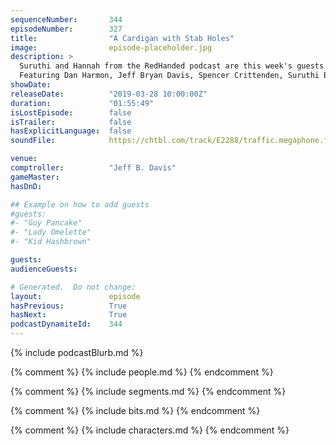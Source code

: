 ```yaml
---
sequenceNumber:       344
episodeNumber:        327
title:                "A Cardigan with Stab Holes"
image:                episode-placeholder.jpg
description: >
  Suruthi and Hannah from the RedHanded podcast are this week's guests. They share their true crime expertise, including some crime role playing!
  Featuring Dan Harmon, Jeff Bryan Davis, Spencer Crittenden, Suruthi Bala and Hannah Maguire.
showDate:             
releaseDate:          "2019-03-28 10:00:00Z"
duration:             "01:55:49"
isLostEpisode:        false
isTrailer:            false
hasExplicitLanguage:  false
soundFile:            https://chtbl.com/track/E2288/traffic.megaphone.fm/STA5484798949.mp3?updated=1596656922

venue:                
comptroller:          "Jeff B. Davis"
gameMaster:           
hasDnD:               

## Example on how to add guests
#guests:
#- "Guy Pancake"
#- "Lady Omelette"
#- "Kid Hashbrown"

guests:
audienceGuests:

# Generated.  Do not change:
layout:               episode
hasPrevious:          True
hasNext:              True
podcastDynamiteId:    344
---
```


{% include podcastBlurb.md %}

{% comment %}
{% include people.md %}
{% endcomment %}

{% comment %}
{% include segments.md %}
{% endcomment %}

{% comment %}
{% include bits.md %}
{% endcomment %}

{% comment %}
{% include characters.md %}
{% endcomment %}
